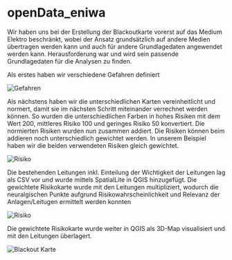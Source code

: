 # openData_eniwa

Wir haben uns bei der Erstellung der Blackoutkarte vorerst auf das Medium Elektro beschränkt, wobei der Ansatz grundsätzlich auf andere Medien übertragen werden kann und auch für andere Grundlagedaten angewendet werden kann. Herausforderung war und wird sein passende Grundlagedaten für die Analysen zu finden.

Als erstes haben wir verschiedene Gefahren definiert

![Gefahren](https://gitlab.com/maegman/opendata_eniwa/raw/master/Dokumentation/1_Blackout%20Map.png)

Als nächstens haben wir die unterschiedlichen Karten vereinheitlicht und normert, damit sie im nächsten Schritt miteinander verrechnet werden können. So wurden die unterschiedlichen Farben in hohes Risiken mit dem Wert 200, mittleres Risiko 100 und geringes Risiko 50 konvertiert. Die normierten Risiken wurden nun zusammen addiert. Die Risiken können beim addieren noch unterschiedlich gewichtet werden. In unserem Beispiel haben wir die beiden verwendeten Risiken gleich gewichtet.

![Risiko](https://gitlab.com/maegman/opendata_eniwa/raw/master/Dokumentation/2_Blackout%20Map.png)

Die bestehenden Leitungen inkl. Einteilung der Wichtigkeit der Leitungen lag als CSV vor und wurde mittels SpatialLite in QGIS hinzugefügt. Die gewichtete Risikokarte wurde mit den Leitungen multipliziert, wodurch die neuralgischen Punkte aufgrund Risikowahrscheinlichkeit und Relevanz der Anlagen/Leitugen ermittelt werden konnten

![Risiko](https://gitlab.com/maegman/opendata_eniwa/raw/master/Dokumentation/3_Blackout%20Map.png)

Die gewichtete Risikokarte wurde weiter in QGIS als 3D-Map visualisiert und mit den Leitungen überlagert.

![Blackout Karte](https://gitlab.com/maegman/opendata_eniwa/raw/master/Dokumentation/4_Blackout%20Map.png)
